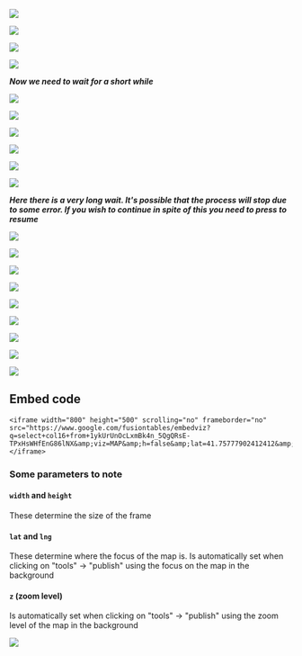 

![](_img/Selection_002.png)

![](_img/Selection_003.png)

![](_img/Selection_004.png)

![](_img/Selection_005.png)

***Now we need to wait for a short while***

![](_img/Selection_007.png)

![](_img/Selection_008.png)

![](_img/Selection_010.png)

![](_img/Selection_011.png)

![](_img/Selection_012.png)

![](_img/Selection_014.png)

***Here there is a very long wait. It's possible that the process will stop due to some error. If you wish to continue in spite of this you need to press to resume***

![](_img/Selection_018.png)

![](_img/Selection_019.png)

![](_img/Selection_021.png)

![](_img/Selection_022.png)

![](_img/Selection_023.png)

![](_img/Selection_024.png)

![](_img/Selection_025.png)

![](_img/Selection_027.png)

![](_img/Selection_028.png)


## Embed code
```
<iframe width="800" height="500" scrolling="no" frameborder="no" src="https://www.google.com/fusiontables/embedviz?q=select+col16+from+1ykUrUnOcLxmBk4n_5QgQRsE-TPxHsWHfEnG86lNX&amp;viz=MAP&amp;h=false&amp;lat=41.75777902412412&amp;lng=-40.89296060976564&amp;t=1&amp;z=3&amp;l=col16&amp;y=2&amp;tmplt=4&amp;hml=GEOCODABLE"></iframe>
```

### Some parameters to note

#### ```width``` and ```height```
These determine the size of the frame

#### ```lat``` and ```lng```
These determine where the focus of the map is. Is automatically set when clicking on "tools" -> "publish" using the focus on the map in the background

#### ```z``` (zoom level)
Is automatically set when clicking on "tools" -> "publish" using the zoom level of the map in the background


![](_img/Selection_030.png)

